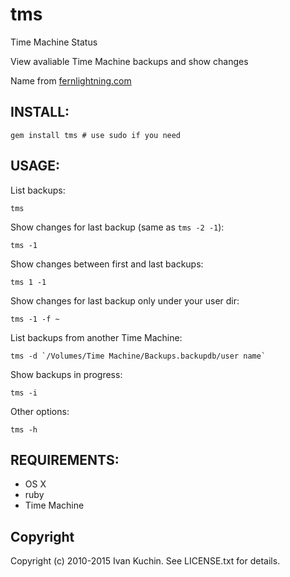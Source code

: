 # tms

Time Machine Status

View avaliable Time Machine backups and show changes

Name from [fernlightning.com](http://www.fernlightning.com/doku.php?id=software:misc:tms)

## INSTALL:

    gem install tms # use sudo if you need

## USAGE:

List backups:

    tms

Show changes for last backup (same as `tms -2 -1`):

    tms -1

Show changes between first and last backups:

    tms 1 -1

Show changes for last backup only under your user dir:

    tms -1 -f ~

List backups from another Time Machine:

    tms -d `/Volumes/Time Machine/Backups.backupdb/user name`

Show backups in progress:

    tms -i

Other options:

    tms -h

## REQUIREMENTS:

* OS X
* ruby
* Time Machine

## Copyright

Copyright (c) 2010-2015 Ivan Kuchin. See LICENSE.txt for details.
